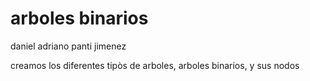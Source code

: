 # arboles binarios

daniel adriano panti jimenez


creamos los diferentes tipòs de arboles, arboles binarios, y sus nodos

